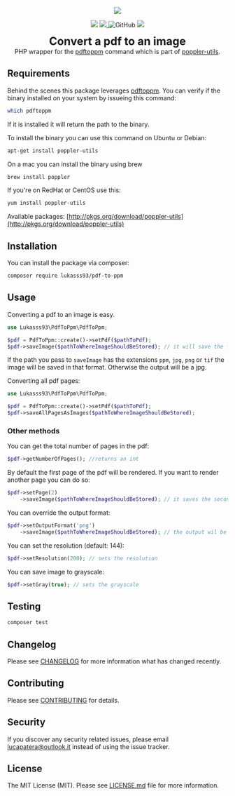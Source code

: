 <p align="center">
<img style="max-height:400px" src="https://banners.beyondco.de/pdf-to-ppm.png?theme=dark&packageManager=composer+require&packageName=lukasss93%2Fpdf-to-ppm&pattern=topography&style=style_1&description=PHP+wrapper+for+the+pdftoppm+command+which+is+part+of+poppler-utils&md=1&showWatermark=0&fontSize=125px&images=photograph">
</p>

<p align="center">
  <img src="https://img.shields.io/badge/php-%3E%3D%207.3-blue"/>
  <a href="https://packagist.org/packages/lukasss93/pdf-to-ppm">
    <img src="https://poser.pugx.org/lukasss93/laravel-larex/downloads"/>
  </a>
  <img alt="GitHub" src="https://img.shields.io/github/license/lukasss93/pdf-to-ppm">
  <img src="https://img.shields.io/github/workflow/status/Lukasss93/laravel-larex/run-tests"/>
</p>

<p align="center">
<b style="font-size: 25px;">Convert a pdf to an image</b><br>
PHP wrapper for the <a href="http://linux.die.net/man/1/pdftoppm">pdftoppm</a> command which 
is part of <a href="http://en.wikipedia.org/wiki/Poppler_(software)">poppler-utils</a>.
</p>

## Requirements

Behind the scenes this package leverages [pdftoppm](http://linux.die.net/man/1/pdftoppm). 
You can verify if the binary installed on your system by issueing this command:

```bash
which pdftoppm
```

If it is installed it will return the path to the binary.

To install the binary you can use this command on Ubuntu or Debian:

```bash
apt-get install poppler-utils
```

On a mac you can install the binary using brew

```bash
brew install poppler
```

If you're on RedHat or CentOS use this:

```bash
yum install poppler-utils
```

Available packages: [http://pkgs.org/download/poppler-utils](http://pkgs.org/download/poppler-utils)

## Installation

You can install the package via composer:

```bash
composer require lukasss93/pdf-to-ppm
```

## Usage

Converting a pdf to an image is easy.

```php
use Lukasss93\PdfToPpm\PdfToPpm;

$pdf = PdfToPpm::create()->setPdf($pathToPdf);
$pdf->saveImage($pathToWhereImageShouldBeStored); // it will save the first page
```

If the path you pass to `saveImage` has the extensions `ppm`, `jpg`, `png` or `tif` the image will be saved in that
format. Otherwise the output will be a jpg.

Converting all pdf pages:

```php
use Lukasss93\PdfToPpm\PdfToPpm;

$pdf = PdfToPpm::create()->setPdf($pathToPdf);
$pdf->saveAllPagesAsImages($pathToWhereImageShouldBeStored);
```

### Other methods

You can get the total number of pages in the pdf:

```php
$pdf->getNumberOfPages(); //returns an int
```

By default the first page of the pdf will be rendered. If you want to render another page you can do so:

```php
$pdf->setPage(2)
    ->saveImage($pathToWhereImageShouldBeStored); // it saves the second page
```

You can override the output format:

```php
$pdf->setOutputFormat('png')
    ->saveImage($pathToWhereImageShouldBeStored); // the output wil be a png, no matter what
```

You can set the resolution (default: 144):

```php
$pdf->setResolution(200); // sets the resolution
```

You can save image to grayscale:

```php
$pdf->setGray(true); // sets the grayscale
```

## Testing

```bash
composer test
```

## Changelog

Please see [CHANGELOG](CHANGELOG.md) for more information what has changed recently.

## Contributing

Please see [CONTRIBUTING](.github/CONTRIBUTING.md) for details.

## Security

If you discover any security related issues, please email lucapatera@outlook.it instead of using the issue tracker.

## License

The MIT License (MIT). Please see [LICENSE.md](.github/LICENSE.md) file for more information.